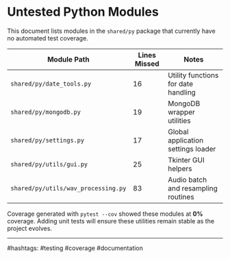 # Untested Python Modules

This document lists modules in the `shared/py` package that currently have no automated test coverage.

| Module Path | Lines Missed | Notes |
|-------------|-------------|-------|
| `shared/py/date_tools.py` | 16 | Utility functions for date handling |
| `shared/py/mongodb.py` | 19 | MongoDB wrapper utilities |
| `shared/py/settings.py` | 17 | Global application settings loader |
| `shared/py/utils/gui.py` | 25 | Tkinter GUI helpers |
| `shared/py/utils/wav_processing.py` | 83 | Audio batch and resampling routines |

Coverage generated with `pytest --cov` showed these modules at **0%** coverage. Adding unit tests will ensure these utilities remain stable as the project evolves.

---

#hashtags: #testing #coverage #documentation
